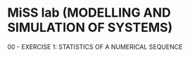# MiSS lab (MODELLING AND SIMULATION OF SYSTEMS)

00 - EXERCISE 1: STATISTICS OF A NUMERICAL SEQUENCE


